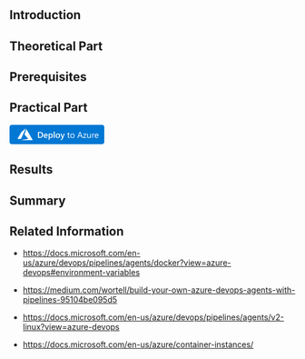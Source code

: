 # 
## Introduction
## Theoretical Part
## Prerequisites
## Practical Part

<a href="https://portal.azure.com/#create/Microsoft.Template/uri/https%3A%2F%2Fraw.githubusercontent.com%2Fgroovy-sky%2Fdocker-devops-agent%2Fmaster%2Fazure%2Fazuredeploy.json" target="_blank"> <img src="https://raw.githubusercontent.com/Azure/azure-quickstart-templates/master/1-CONTRIBUTION-GUIDE/images/deploytoazure.png"/> </a> 

## Results
## Summary
## Related Information

* https://docs.microsoft.com/en-us/azure/devops/pipelines/agents/docker?view=azure-devops#environment-variables

* https://medium.com/wortell/build-your-own-azure-devops-agents-with-pipelines-95104be095d5

* https://docs.microsoft.com/en-us/azure/devops/pipelines/agents/v2-linux?view=azure-devops

* https://docs.microsoft.com/en-us/azure/container-instances/